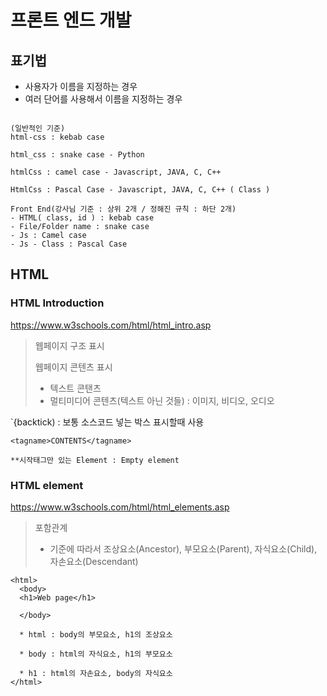 # 프론트 엔드 개발


## 표기법
- 사용자가 이름을 지정하는 경우 
- 여러 단어를 사용해서 이름을 지정하는 경우


```

(일반적인 기준)
html-css : kebab case

html_css : snake case - Python

htmlCss : camel case - Javascript, JAVA, C, C++

HtmlCss : Pascal Case - Javascript, JAVA, C, C++ ( Class )

Front End(강사님 기준 : 상위 2개 / 정해진 규칙 : 하단 2개)
- HTML( class, id ) : kebab case
- File/Folder name : snake case
- Js : Camel case
- Js - Class : Pascal Case
```

## HTML

### HTML Introduction
https://www.w3schools.com/html/html_intro.asp

> 웹페이지 구조 표시
> 
> 웹페이지 콘텐츠 표시
> - 텍스트 콘탠츠
> - 멀티미디어 콘텐츠(텍스트 아닌 것들) : 이미지, 비디오, 오디오


`{backtick) : 보통 소스코드 넣는 박스 표시할때 사용


```
<tagname>CONTENTS</tagname>

**시작태그만 있는 Element : Empty element
```

### HTML element
https://www.w3schools.com/html/html_elements.asp

> 포함관계
> - 기준에 따라서 조상요소(Ancestor), 부모요소(Parent), 자식요소(Child), 자손요소(Descendant) 

```
<html>
  <body>
  <h1>Web page</h1>
  
  </body>
  
  * html : body의 부모요소, h1의 조상요소
  
  * body : html의 자식요소, h1의 부모요소
  
  * h1 : html의 자손요소, body의 자식요소
</html>
```
